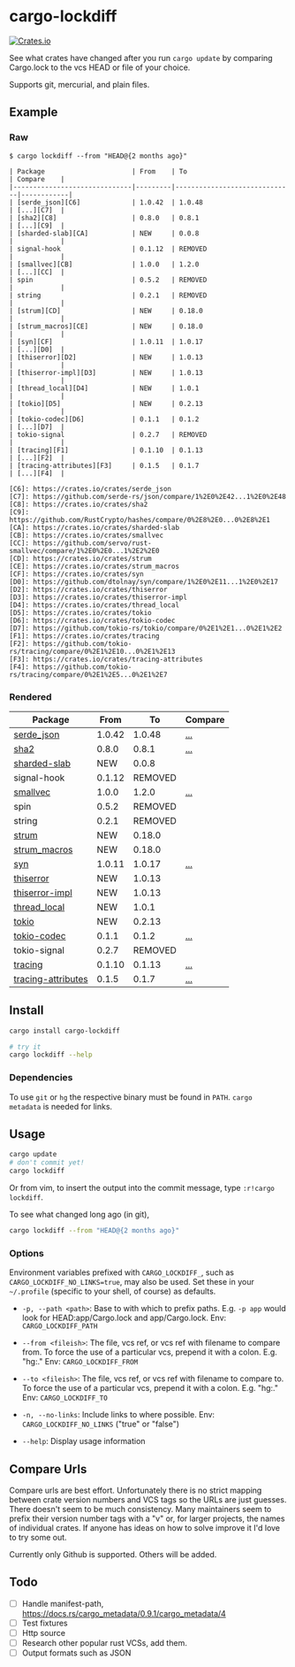 cargo-lockdiff
==============

[![Crates.io](https://img.shields.io/crates/v/cargo-lockdiff)](https://crates.io/crates/cargo-lockdiff)

See what crates have changed after you run `cargo update` by comparing Cargo.lock to the vcs HEAD or file of your choice.

Supports git, mercurial, and plain files.

Example
-------

### Raw

```
$ cargo lockdiff --from "HEAD@{2 months ago}"

| Package                      | From    | To                           | Compare    |
|------------------------------|---------|------------------------------|------------|
| [serde_json][C6]             | 1.0.42  | 1.0.48                       | [...][C7]  |
| [sha2][C8]                   | 0.8.0   | 0.8.1                        | [...][C9]  |
| [sharded-slab][CA]           | NEW     | 0.0.8                        |            |
| signal-hook                  | 0.1.12  | REMOVED                      |            |
| [smallvec][CB]               | 1.0.0   | 1.2.0                        | [...][CC]  |
| spin                         | 0.5.2   | REMOVED                      |            |
| string                       | 0.2.1   | REMOVED                      |            |
| [strum][CD]                  | NEW     | 0.18.0                       |            |
| [strum_macros][CE]           | NEW     | 0.18.0                       |            |
| [syn][CF]                    | 1.0.11  | 1.0.17                       | [...][D0]  |
| [thiserror][D2]              | NEW     | 1.0.13                       |            |
| [thiserror-impl][D3]         | NEW     | 1.0.13                       |            |
| [thread_local][D4]           | NEW     | 1.0.1                        |            |
| [tokio][D5]                  | NEW     | 0.2.13                       |            |
| [tokio-codec][D6]            | 0.1.1   | 0.1.2                        | [...][D7]  |
| tokio-signal                 | 0.2.7   | REMOVED                      |            |
| [tracing][F1]                | 0.1.10  | 0.1.13                       | [...][F2]  |
| [tracing-attributes][F3]     | 0.1.5   | 0.1.7                        | [...][F4]  |

[C6]: https://crates.io/crates/serde_json
[C7]: https://github.com/serde-rs/json/compare/1%2E0%2E42...1%2E0%2E48
[C8]: https://crates.io/crates/sha2
[C9]: https://github.com/RustCrypto/hashes/compare/0%2E8%2E0...0%2E8%2E1
[CA]: https://crates.io/crates/sharded-slab
[CB]: https://crates.io/crates/smallvec
[CC]: https://github.com/servo/rust-smallvec/compare/1%2E0%2E0...1%2E2%2E0
[CD]: https://crates.io/crates/strum
[CE]: https://crates.io/crates/strum_macros
[CF]: https://crates.io/crates/syn
[D0]: https://github.com/dtolnay/syn/compare/1%2E0%2E11...1%2E0%2E17
[D2]: https://crates.io/crates/thiserror
[D3]: https://crates.io/crates/thiserror-impl
[D4]: https://crates.io/crates/thread_local
[D5]: https://crates.io/crates/tokio
[D6]: https://crates.io/crates/tokio-codec
[D7]: https://github.com/tokio-rs/tokio/compare/0%2E1%2E1...0%2E1%2E2
[F1]: https://crates.io/crates/tracing
[F2]: https://github.com/tokio-rs/tracing/compare/0%2E1%2E10...0%2E1%2E13
[F3]: https://crates.io/crates/tracing-attributes
[F4]: https://github.com/tokio-rs/tracing/compare/0%2E1%2E5...0%2E1%2E7
```

### Rendered

| Package                      | From    | To                           | Compare    |
|------------------------------|---------|------------------------------|------------|
| [serde_json][C6]             | 1.0.42  | 1.0.48                       | [...][C7]  |
| [sha2][C8]                   | 0.8.0   | 0.8.1                        | [...][C9]  |
| [sharded-slab][CA]           | NEW     | 0.0.8                        |            |
| signal-hook                  | 0.1.12  | REMOVED                      |            |
| [smallvec][CB]               | 1.0.0   | 1.2.0                        | [...][CC]  |
| spin                         | 0.5.2   | REMOVED                      |            |
| string                       | 0.2.1   | REMOVED                      |            |
| [strum][CD]                  | NEW     | 0.18.0                       |            |
| [strum_macros][CE]           | NEW     | 0.18.0                       |            |
| [syn][CF]                    | 1.0.11  | 1.0.17                       | [...][D0]  |
| [thiserror][D2]              | NEW     | 1.0.13                       |            |
| [thiserror-impl][D3]         | NEW     | 1.0.13                       |            |
| [thread_local][D4]           | NEW     | 1.0.1                        |            |
| [tokio][D5]                  | NEW     | 0.2.13                       |            |
| [tokio-codec][D6]            | 0.1.1   | 0.1.2                        | [...][D7]  |
| tokio-signal                 | 0.2.7   | REMOVED                      |            |
| [tracing][F1]                | 0.1.10  | 0.1.13                       | [...][F2]  |
| [tracing-attributes][F3]     | 0.1.5   | 0.1.7                        | [...][F4]  |

[C6]: https://crates.io/crates/serde_json
[C7]: https://github.com/serde-rs/json/compare/1%2E0%2E42...1%2E0%2E48
[C8]: https://crates.io/crates/sha2
[C9]: https://github.com/RustCrypto/hashes/compare/0%2E8%2E0...0%2E8%2E1
[CA]: https://crates.io/crates/sharded-slab
[CB]: https://crates.io/crates/smallvec
[CC]: https://github.com/servo/rust-smallvec/compare/1%2E0%2E0...1%2E2%2E0
[CD]: https://crates.io/crates/strum
[CE]: https://crates.io/crates/strum_macros
[CF]: https://crates.io/crates/syn
[D0]: https://github.com/dtolnay/syn/compare/1%2E0%2E11...1%2E0%2E17
[D2]: https://crates.io/crates/thiserror
[D3]: https://crates.io/crates/thiserror-impl
[D4]: https://crates.io/crates/thread_local
[D5]: https://crates.io/crates/tokio
[D6]: https://crates.io/crates/tokio-codec
[D7]: https://github.com/tokio-rs/tokio/compare/0%2E1%2E1...0%2E1%2E2
[F1]: https://crates.io/crates/tracing
[F2]: https://github.com/tokio-rs/tracing/compare/0%2E1%2E10...0%2E1%2E13
[F3]: https://crates.io/crates/tracing-attributes
[F4]: https://github.com/tokio-rs/tracing/compare/0%2E1%2E5...0%2E1%2E7

Install
-------

```bash
cargo install cargo-lockdiff

# try it
cargo lockdiff --help
```

### Dependencies

To use `git` or `hg` the respective binary must be found in `PATH`. `cargo metadata` is needed for links.

Usage
-----

```bash
cargo update
# don't commit yet!
cargo lockdiff
```

Or from vim, to insert the output into the commit message, type `:r!cargo lockdiff`.

To see what changed long ago (in git),

```bash
cargo lockdiff --from "HEAD@{2 months ago}"
```

### Options

Environment variables prefixed with `CARGO_LOCKDIFF_`, such as `CARGO_LOCKDIFF_NO_LINKS=true`, may also be used. Set these in your `~/.profile` (specific to your shell, of course) as defaults.

- `-p, --path <path>`: Base to with which to prefix paths. E.g. `-p app` would look for HEAD:app/Cargo.lock and app/Cargo.lock. Env: `CARGO_LOCKDIFF_PATH`
- `--from <fileish>`: The file, vcs ref, or vcs ref with filename to compare from.  To force the use of a particular vcs, prepend it with a colon. E.g. "hg:." Env: `CARGO_LOCKDIFF_FROM`

- `--to <fileish>`: The file, vcs ref, or vcs ref with filename to compare to.  To force the use of a particular vcs, prepend it with a colon. E.g. "hg:." Env: `CARGO_LOCKDIFF_TO`

- `-n, --no-links`: Include links to where possible. Env: `CARGO_LOCKDIFF_NO_LINKS` ("true" or "false")

- `--help`: Display usage information

Compare Urls
------------

Compare urls are best effort. Unfortunately there is no strict mapping between crate version numbers and VCS tags so the URLs are just guesses. There doesn't seem to be much consistency. Many maintainers seem to prefix their version number tags with a "v" or, for larger projects, the names of individual crates. If anyone has ideas on how to solve improve it I'd love to try some out.

Currently only Github is supported. Others will be added.

Todo
----

- [ ] Handle manifest-path, https://docs.rs/cargo_metadata/0.9.1/cargo_metadata/4
- [ ] Test fixtures
- [ ] Http source
- [ ] Research other popular rust VCSs, add them.
- [ ] Output formats such as JSON

